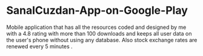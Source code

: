 # SanalCuzdan-App-on-Google-Play
Mobile application that has all the resources coded and designed by me with a 4.8 rating with more than 100 downloads and keeps all user data on the user's phone without using any database.  Also stock exchange rates are renewed every 5 minutes .
